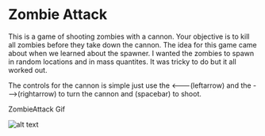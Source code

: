 # Zombie Attack

This is a game of shooting zombies with a cannon. Your objective is to kill all zombies before they take down the cannon.
The idea for this game came about when we learned about the spawner. I wanted the zombies to spawn in random locations and in mass
quantites. It was tricky to do but it all worked out.

The controls for the cannon is simple just use the  <---(leftarrow) and the --->(rightarrow) to turn the cannon and (spacebar) to shoot.

ZombieAttack Gif

![alt text](https://github.com/imsd/Jason-Bollers/blob/master/Assignment/ZombieAttack.gif "ZombieAttack Gif")
